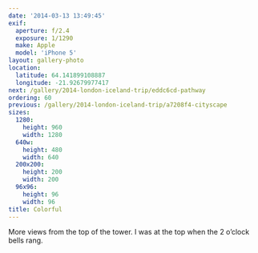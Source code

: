 ```yaml
---
date: '2014-03-13 13:49:45'
exif:
  aperture: f/2.4
  exposure: 1/1290
  make: Apple
  model: 'iPhone 5'
layout: gallery-photo
location:
  latitude: 64.141899108887
  longitude: -21.92679977417
next: /gallery/2014-london-iceland-trip/eddc6cd-pathway
ordering: 60
previous: /gallery/2014-london-iceland-trip/a7208f4-cityscape
sizes:
  1280:
    height: 960
    width: 1280
  640w:
    height: 480
    width: 640
  200x200:
    height: 200
    width: 200
  96x96:
    height: 96
    width: 96
title: Colorful
---
```


More views from the top of the tower. I was at the top when the 2 o’clock bells rang.
